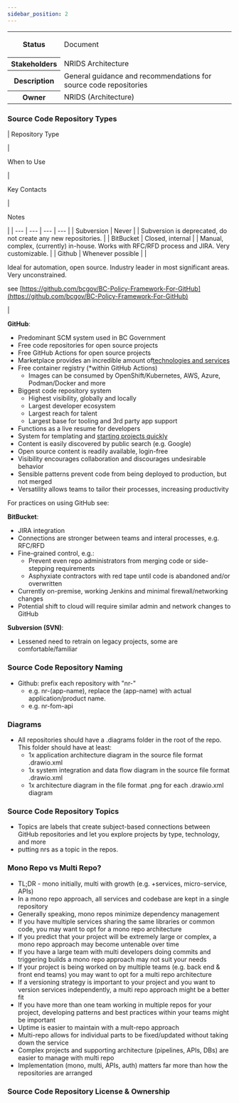 ```yaml
---
sidebar_position: 2
---
```

<table class="wrapped"><colgroup class=""></colgroup><tbody class=""><tr class=""><th>Status</th><td><div class="content-wrapper"><p>Document</p></div></td></tr><tr class=""><th>Stakeholders</th><td>NRIDS Architecture</td></tr><tr class=""><th>Description</th><td>General guidance and recommendations for source code repositories</td></tr><tr class=""><th>Owner</th><td>NRIDS (Architecture)</td></tr></tbody></table>

### Source Code Repository Types

| 
Repository Type

 | 

When to Use

 | 

Key Contacts

 | 

Notes

 |
| --- | --- | --- | --- |
| Subversion | Never |  | Subversion is deprecated, do not create any new repositories. |
| BitBucket | Closed, internal |  | Manual, complex, (currently) in-house. Works with RFC/RFD process and JIRA. Very customizable. |
| Github | Whenever possible |  | 

Ideal for automation, open source. Industry leader in most significant areas. Very unconstrained.

see [https://github.com/bcgov/BC-Policy-Framework-For-GitHub](https://github.com/bcgov/BC-Policy-Framework-For-GitHub)

 |

**GitHub**:

*   Predominant SCM system used in BC Government
*   Free code repositories for open source projects
*   Free GitHub Actions for open source projects
*   Marketplace provides an incredible amount of[technologies and services](https://github.com/marketplace)
*   Free container registry (\*within GitHub Actions)
    *   Images can be consumed by OpenShift/Kubernetes, AWS, Azure, Podman/Docker and more
*   Biggest code repository system
    *   Highest visibility, globally and locally
    *   Largest developer ecosystem
    *   Largest reach for talent
    *   Largest base for tooling and 3rd party app support
*   Functions as a live resume for developers
*   System for templating and [starting projects quickly](https://github.com/bcgov/greenfield-template)
*   Content is easily discovered by public search (e.g. Google)
*   Open source content is readily available, login-free
*   Visibility encourages collaboration and discourages undesirable behavior
*   Sensible patterns prevent code from being deployed to production, but not merged
*   Versatility allows teams to tailor their processes, increasing productivity

For practices on using GitHub see:

**BitBucket**:

*   JIRA integration
*   Connections are stronger between teams and interal processes, e.g. RFC/RFD
*   Fine-grained control, e.g.:
    *   Prevent even repo administrators from merging code or side-stepping requirements
    *   Asphyxiate contractors with red tape until code is abandoned and/or overwritten
*   Currently on-premise, working Jenkins and minimal firewall/networking changes
*   Potential shift to cloud will require similar admin and network changes to GitHub

**Subversion (SVN)**:

*   Lessened need to retrain on legacy projects, some are comfortable/familiar

### Source Code Repository Naming

*   Github: prefix each repository with "nr-"
    *   e.g. nr-(app-name), replace the (app-name) with actual application/product name.
    *   e.g. nr-fom-api

### Diagrams

*   All repositories should have a .diagrams folder in the root of the repo. This folder should have at least:
    *   1x application architecture diagram in the source file format .drawio.xml
    *   1x system integration and data flow diagram in the source file format .drawio.xml
    *   1x architecture diagram in the file format .png for each .drawio.xml diagram

### Source Code Repository Topics

*   Topics are labels that create subject-based connections between GitHub repositories and let you explore projects by type, technology, and more
*   putting nrs as a topic in the repos.

### Mono Repo vs Multi Repo?

*   TL;DR - mono initially, multi with growth (e.g. +services, micro-service, APIs)
*   In a mono repo approach, all services and codebase are kept in a single repository
*   Generally speaking, mono repos minimize dependency management
*   If you have multiple services sharing the same libraries or common code, you may want to opt for a mono repo architecture
*   If you predict that your project will be extremely large or complex, a mono repo approach may become untenable over time
*   If you have a large team with multi developers doing commits and triggering builds a mono repo approach may not suit your needs
*   If your project is being worked on by multiple teams (e.g. back end & front end teams) you may want to opt for a multi repo architecture
*   If a versioning strategy is important to your project and you want to version services independently, a multi repo approach might be a better fit
*   If you have more than one team working in multiple repos for your project, developing patterns and best practices within your teams might be important
*   Uptime is easier to maintain with a mult-repo approach
*   Multi-repo allows for individual parts to be fixed/updated without taking down the service
*   Complex projects and supporting architecture (pipelines, APIs, DBs) are easier to manage with multi repo
*   Implementation (mono, multi, APIs, auth) matters far more than how the repositories are arranged

### Source Code Repository License & Ownership